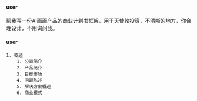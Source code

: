 #### user 
帮我写一份AI画画产品的商业计划书框架，用于天使轮投资，不清晰的地方，你合理设计，不用询问我。

#### user
```runplan 完善
1. 概述
    1. 公司简介
    2. 产品简介
    3. 目标市场
    4. 问题陈述
    5. 解决方案概述
    6. 商业模式
```